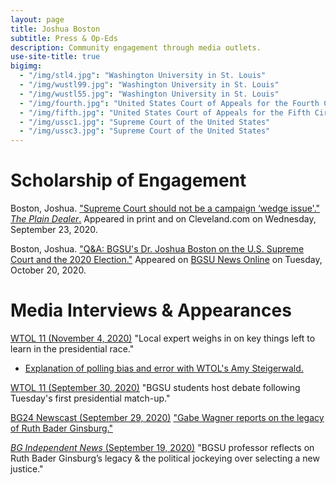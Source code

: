 ```yaml
---
layout: page
title: Joshua Boston
subtitle: Press & Op-Eds
description: Community engagement through media outlets.
use-site-title: true
bigimg:
  - "/img/stl4.jpg": "Washington University in St. Louis"
  - "/img/wustl99.jpg": "Washington University in St. Louis"
  - "/img/wustl55.jpg": "Washington University in St. Louis"
  - "/img/fourth.jpg": "United States Court of Appeals for the Fourth Circuit"
  - "/img/fifth.jpg": "United States Court of Appeals for the Fifth Circuit"
  - "/img/ussc1.jpg": "Supreme Court of the United States"
  - "/img/ussc3.jpg": "Supreme Court of the United States"
---
```


# Scholarship of Engagement

Boston, Joshua. <a href="https://www.cleveland.com/opinion/2020/09/supreme-court-should-not-be-a-campaign-wedge-issue-joshua-boston.html" target="_blank">"Supreme Court should not be a campaign ‘wedge issue'."</a> <a href="https://muckrack.com/blog/2019/10/24/the-top-25-us-daily-newspapers-of-fall-2019" targer="_blank"><i>The Plain Dealer</i>.</a> Appeared in print and on Cleveland.com on Wednesday, September 23, 2020.

Boston, Joshua. <a href="https://www.bgsu.edu/news/2020/10/joshua-boston-on-us-supreme-court-and-2020-election.html" target="_blank">"Q&A: BGSU's Dr. Joshua Boston on the U.S. Supreme Court and the 2020 Election."</a> Appeared on <a href="https://www.bgsu.edu/news.html" targer="_blank">BGSU News Online</a> on Tuesday, October 20, 2020.

# Media Interviews & Appearances

<a href="https://www.wtol.com/article/news/local-experts-weigh-in-on-key-things-left-to-learn-in-the-presidential-race/512-1db6f351-3e03-4a96-9bcb-83f6971b9efd" target="_blank">WTOL 11 (November 4, 2020)</a> "Local expert weighs in on key things left to learn in the presidential race."
<ul>
<li> <a href="https://twitter.com/AmySteigerwald/status/1324062164429139968?s=20" target="_blank">Explanation of polling bias and error with WTOL's Amy Steigerwald.</a> </li>
</ul>

<a href="https://www.wtol.com/article/news/bgsu-students-host-debate-in-response-to-first-presidential-debate/512-745236ca-1424-4371-b2e1-cd8a408ea890" target="_blank">WTOL 11 (September 30, 2020)</a> "BGSU students host debate following Tuesday's first presidential match-up."


<a href="https://www.youtube.com/watch?v=4DQHqDH6PSE" target="_blank">BG24 Newscast (September 29, 2020)</a> <a href="https://www.bgfalconmedia.com/bg24/bg24-newscast-9-29-2020/video_d12c009a-02cd-11eb-b074-c761dc48f637.html">"Gabe Wagner reports on the legacy of Ruth Bader Ginsburg."</a>

<a href="https://bgindependentmedia.org/bgsu-professor-reflects-on-ruth-bader-ginsburgs-legacy-the-political-jockeying-over-selecting-a-new-justice" target="_blank"><i>BG Independent News</i> (September 19, 2020)</a> "BGSU professor reflects on Ruth Bader Ginsburg’s legacy & the political jockeying over selecting a new justice."







